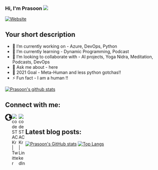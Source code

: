 ### Hi, I'm Prasoon <img src="https://media.giphy.com/media/hvRJCLFzcasrR4ia7z/giphy.gif" width="25px">
[![Website](https://img.shields.io/badge/Text-Text-green?style=flat-square)](https://google.com)

## Your short description
- 🔭 I’m currently working on - Azure, DevOps, Python
- 🌱 I’m currently learning - Dynamic Programming, Podcast
- 👯 I’m looking to collaborate with - AI projects, Yoga Nidra, Meditation, Podcasts, DevOps
- 💬 Ask me about - here
- 🥅 2021 Goal - Meta-Human and less python gotchas!!
- ⚡ Fun fact - I am a human !!

<!-- ❔❔❔❔ means username in below README.md -->
<!-- Also feel free to update second URL to any URL -->
[![Prasoon's github stats](https://github-readme-stats.vercel.app/api?username=princeblr&count_private=true&include_all_commits=true&theme=radical)](https://google.com)

## Connect with me:
[<img align="left" alt="codeSTACKr.com" width="22px" src="https://raw.githubusercontent.com/iconic/open-iconic/master/svg/globe.svg" />][website]
[<img align="left" alt="codeSTACKr | Twitter" width="22px" src="https://cdn.jsdelivr.net/npm/simple-icons@v3/icons/twitter.svg" />][twitter]
[<img align="left" alt="codeSTACKr | LinkedIn" width="22px" src="https://cdn.jsdelivr.net/npm/simple-icons@v3/icons/linkedin.svg" />][linkedin]
<br />

<!-- Optional if you have blogs -->
## Latest blog posts:
<!-- BLOG-POST-LIST:START -->
<!-- BLOG-POST-LIST:END -->

<!-- This section you create this variables that are used above -->
[website]: https://google.com
[twitter]: https://twitter.com
[linkedin]: https://www.linkedin.com/in/prasoonmajumdar


[![Prasoon's GitHub stats](https://github-readme-stats.vercel.app/api?username=princeblr&show_icons=true&theme=merko)](https://github.com/princblr/github-readme-stats)
[![Top Langs](https://github-readme-stats.vercel.app/api/top-langs/?username=princeblr&show_icons=true&theme=merko)](https://github.com/princeblr/github-readme-stats)
